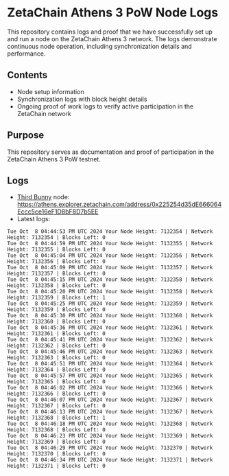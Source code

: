 # ZetaChain Athens 3 PoW Node Logs
This repository contains logs and proof that we have successfully set up and run a node on the ZetaChain Athens 3 network. The logs demonstrate continuous node operation, including synchronization details and performance.

## Contents
- Node setup information
- Synchronization logs with block height details
- Ongoing proof of work logs to verify active participation in the ZetaChain network

## Purpose
This repository serves as documentation and proof of participation in the ZetaChain Athens 3 PoW testnet.

## Logs

- [Third Bunny](https://thirdbunny.xyz/) node: https://athens.explorer.zetachain.com/address/0x225254d35dE666064Eccc5ce16eF1D8bF8D7b5EE
- Latest logs:
```
Tue Oct  8 04:44:53 PM UTC 2024 Your Node Height: 7132354 | Network Height: 7132354 | Blocks Left: 0
Tue Oct  8 04:44:59 PM UTC 2024 Your Node Height: 7132355 | Network Height: 7132355 | Blocks Left: 0
Tue Oct  8 04:45:04 PM UTC 2024 Your Node Height: 7132356 | Network Height: 7132356 | Blocks Left: 0
Tue Oct  8 04:45:09 PM UTC 2024 Your Node Height: 7132357 | Network Height: 7132357 | Blocks Left: 0
Tue Oct  8 04:45:15 PM UTC 2024 Your Node Height: 7132358 | Network Height: 7132358 | Blocks Left: 0
Tue Oct  8 04:45:20 PM UTC 2024 Your Node Height: 7132358 | Network Height: 7132359 | Blocks Left: 1
Tue Oct  8 04:45:25 PM UTC 2024 Your Node Height: 7132359 | Network Height: 7132359 | Blocks Left: 0
Tue Oct  8 04:45:30 PM UTC 2024 Your Node Height: 7132360 | Network Height: 7132360 | Blocks Left: 0
Tue Oct  8 04:45:36 PM UTC 2024 Your Node Height: 7132361 | Network Height: 7132361 | Blocks Left: 0
Tue Oct  8 04:45:41 PM UTC 2024 Your Node Height: 7132362 | Network Height: 7132362 | Blocks Left: 0
Tue Oct  8 04:45:46 PM UTC 2024 Your Node Height: 7132363 | Network Height: 7132363 | Blocks Left: 0
Tue Oct  8 04:45:51 PM UTC 2024 Your Node Height: 7132364 | Network Height: 7132364 | Blocks Left: 0
Tue Oct  8 04:45:57 PM UTC 2024 Your Node Height: 7132365 | Network Height: 7132365 | Blocks Left: 0
Tue Oct  8 04:46:02 PM UTC 2024 Your Node Height: 7132366 | Network Height: 7132366 | Blocks Left: 0
Tue Oct  8 04:46:07 PM UTC 2024 Your Node Height: 7132367 | Network Height: 7132367 | Blocks Left: 0
Tue Oct  8 04:46:13 PM UTC 2024 Your Node Height: 7132367 | Network Height: 7132368 | Blocks Left: 1
Tue Oct  8 04:46:18 PM UTC 2024 Your Node Height: 7132368 | Network Height: 7132368 | Blocks Left: 0
Tue Oct  8 04:46:23 PM UTC 2024 Your Node Height: 7132369 | Network Height: 7132369 | Blocks Left: 0
Tue Oct  8 04:46:29 PM UTC 2024 Your Node Height: 7132370 | Network Height: 7132370 | Blocks Left: 0
Tue Oct  8 04:46:34 PM UTC 2024 Your Node Height: 7132371 | Network Height: 7132371 | Blocks Left: 0
```
